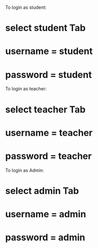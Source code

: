 
To login as student:
  # select student Tab
  # username = student
  # password = student

To login as teacher:
  # select teacher Tab
  # username = teacher
  # password = teacher

To login as Admin:
  # select admin Tab
  # username = admin
  # password = admin
